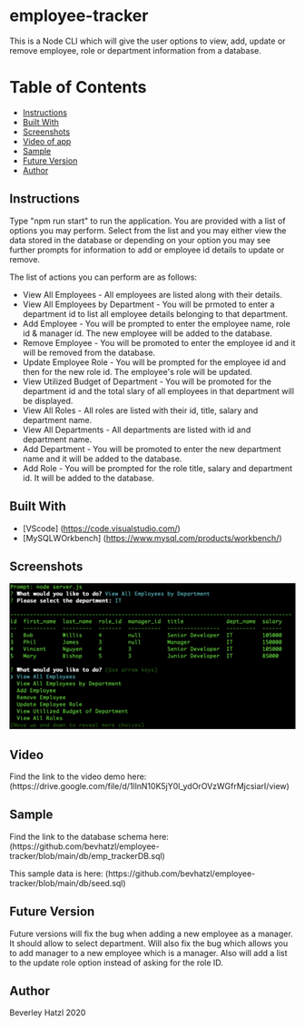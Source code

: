 # employee-tracker
This is a Node CLI which will give the user options to view, add, update or remove employee, role or department information from a database.

# Table of Contents
* [Instructions](#instructions)
* [Built With](#built-with)
* [Screenshots](#screenshots)
* [Video of app](#video)
* [Sample](#sample)
* [Future Version](#future-version)
* [Author](#author)

## Instructions
<p>Type "npm run start" to run the application. You are provided with a list of options you may perform. Select from the list and you may either view the data stored in the database or depending on your option you may see further prompts for information to add or employee id details to update or remove.</p>
<p>The list of actions you can perform are as follows:</p>
<ul>
    <li>View All Employees - All employees are listed along with their details.</li>
    <li>View All Employees by Department - You will be prmoted to enter a department id to list all employee details belonging to that department.</li>
    <li>Add Employee - You will be prompted to enter the employee name, role id & manager id. The new employee will be added to the database.</li>
    <li>Remove Employee - You will be promoted to enter the employee id and it will be removed from the database.</li>
    <li>Update Employee Role - You will be prompted for the employee id and then for the new role id. The employee's role will be updated.</li>
    <li>View Utilized Budget of Department - You will be promoted for the department id and the total slary of all employees in that department will be displayed.</li>
    <li>View All Roles - All roles are listed with their id, title, salary and department name.</li>
    <li>View All Departments - All departments are listed with id and department name.</li>
    <li>Add Department - You will be promoted to enter the new department name and it will be added to the database.</li>
    <li>Add Role - You will be prompted for the role title, salary and department id. It will be added to the database.</li>
</ul>

## Built With

* [VScode] (https://code.visualstudio.com/) 
* [MySQLWOrkbench] (https://www.mysql.com/products/workbench/)

## Screenshots

![Screenshot of CLI prompt showing displayed data](/media/image1.png)

## Video
<p>Find the link to the video demo here: (https://drive.google.com/file/d/1llnN10K5jY0l_ydOrOVzWGfrMjcsiarI/view)</p>

## Sample
<p>Find the link to the database schema here: (https://github.com/bevhatzl/employee-tracker/blob/main/db/emp_trackerDB.sql) </p>
<p>This sample data is here: (https://github.com/bevhatzl/employee-tracker/blob/main/db/seed.sql)</p>

## Future Version
<p>Future versions will fix the bug when adding a new employee as a manager. It should allow to select department. Will also fix the bug which allows you to add manager to a new employee which is a manager. Also will add a list to the update role option instead of asking for the role ID.</p>

## Author
Beverley Hatzl 2020
